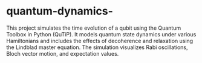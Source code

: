 # quantum-dynamics-
This project simulates the time evolution of a qubit using the Quantum Toolbox in Python (QuTiP). It models quantum state dynamics under various Hamiltonians and includes the effects of decoherence and relaxation using the Lindblad master equation.  The simulation visualizes Rabi oscillations, Bloch vector motion, and expectation values.
